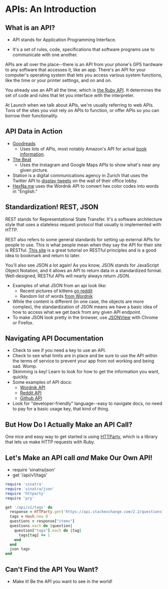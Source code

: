 # APIs: An Introduction

## What is an API?

  * API stands for Application Programming Interface.

  * It's a set of rules, code, specifications that software programs use to communicate with one another. 

APIs are all over the place--there is an API from your phone's GPS hardware to any software that accesses it, like an app. There's an API for your computer's operating system that lets you access various system functions, like the time or your printer settings, and on and on. 

You already use an API all the time, which is [the Ruby API](http://ruby-doc.org/stdlib-2.2.2). It determines the set of code and rules that let you interface with the interpreter.

At Launch when we talk about APIs, we're usually referring to web APIs. Tons of the sites you visit rely on APIs to function, or offer APIs so you can borrow their functionality.

## API Data in Action

- [Goodreads](http://www.goodreads.com)
  - Uses lots of APIs, most notably Amazon's API for actual [book information](https://www.goodreads.com/book/show/17351332-you-are-not-dead).
- [The Beat](http://sm.rutgers.edu/thebeat/?q=boston)
  - Uses the Instagram and Google Maps APIs to show what's near any given picture.
- Station is a digital communications agency in Zurich that uses the Twitter API to [display tweets](http://station.ch/about/live/) on the wall of their office lobby.
- [HexNa.me](http://hexna.me/) uses the Wordnik API to convert hex color codes into words in "English."

## Standardization! REST, JSON

REST stands for Representational State Transfer. It's a software architecture style that uses a stateless request protocol that usually is implemented with HTTP. 

REST also refers to some general standards for setting up external APIs for people to use. This is what people mean when they say the API for their site is RESTful. [This site](http://www.restapitutorial.com/lessons/whatisrest.html) is a great tutorial on RESTful principles and is a good idea to bookmark and return to later.

You'll also see JSON a lot again! As you know, JSON stands for JavaScript Object Notation, and it allows an API to return data in a standardized format. Well-designed, RESTful APIs will nearly always return JSON.
- Examples of what JSON from an api look like:
  - Recent pictures of kittens [on reddit](https://www.reddit.com/r/pics/search.json?q=kittens&sort=new)
  - Random list of words [from Wordnik](http://api.wordnik.com/v4/words.json/randomWords?hasDictionaryDef=false&minCorpusCount=0&maxCorpusCount=-1&minDictionaryCount=1&maxDictionaryCount=-1&minLength=5&maxLength=-1&limit=10&api_key=a2a73e7b926c924fad7001ca3111acd55af2ffabf50eb4ae5)
- While the content is different (in one case, the objects are more complex), the standardization of JSON means we have a basic idea of how to access what we get back from any given API endpoint.
- To make JSON look pretty in the browser, use [JSONView](https://chrome.google.com/webstore/detail/jsonview/chklaanhfefbnpoihckbnefhakgolnmc?hl=en) with Chrome or Firefox.

## Navigating API Documentation

- Check to see if you need a key to use an API.
- Check to see what limits are in place and be sure to use the API within the terms of service to prevent your app from not working and being sad. Womp.
- Skimming is key! Learn to look for how to get the information you want, quickly.
- Some examples of API docs:
  - [Wordnik API](http://developer.wordnik.com/docs.html)
  - [Reddit API](https://www.reddit.com/dev/api)
  - [Github API](https://developer.github.com/v3/)
- Look for "developer-friendly" language--easy to navigate docs, no need to pay for a basic usage key, that kind of thing. 

## But How Do I Actually Make an API Call?
One nice and easy way to get started is using [HTTParty](https://github.com/jnunemaker/httparty), which is a library that lets us make HTTP requests with Ruby.

## Let's Make an API call *and* Make Our Own API!
- require 'sinatra/json'
- get '/api/v1/tags'

```ruby
require 'sinatra'
require 'sinatra/json'
require 'httparty'
require 'pry'

get '/api/v1/tags' do
  response = HTTParty.get('https://api.stackexchange.com/2.2/questions?order=desc&sort=activity&site=stackoverflow')
  tags = Hash.new 0
  questions = response["items"]
  questions.each do |question|
    question["tags"].each do |tag|
      tags[tag] += 1
    end
  end
  json tags
end
```

## Can't Find the API You Want?
- Make it! Be the API you want to see in the world!





